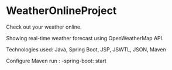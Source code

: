 # WeatherOnlineProject

Check out your weather online.

Showing real-time weather forecast using OpenWeatherMap API.

Technologies used: Java,  Spring Boot, JSP, JSWTL, JSON, Maven

Configure Maven run : -spring-boot: start
